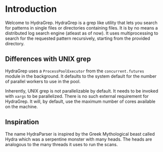 Introduction
============

Welcome to HydraGrep. HydraGrep is a grep like utility that lets you search for patterns 
in single files or directories containing files. It is by no means a distributed log search engine
(atleast as of now). It uses multiprocessing to search for the requested pattern recursively, starting from the provided directory.

Differences with UNIX grep
--------------------------

HydraGrep uses a `ProcessPoolExecutor` from the `concurrent.futures` module in the background. It defaults to the system default for the number of parallel workers to use in the pool. 

Inherently, UNIX grep is not parallelizable by default. It needs to be invoked with `xargs` to be parallelized. There is no such external requirement for HydraGrep. It will, by default, use the maximum number of cores available on the machine.

Inspiration
-----------

The name HydraParser is inspired by the Greek Mythological beast called Hydra which was a serpentine monster
with many heads. The heads are analogous to the many threads it uses to run the scans.
